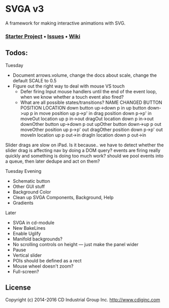 # SVGA v3
A framework for making interactive animations with SVG.

### [Starter Project](https://github.com/cdig/svg-activity-starter) • [Issues](https://github.com/cdig/svga/issues) • [Wiki](https://github.com/cdig/svga/wiki)

## Todos:

Tuesday
* Document arrows.volume, change the docs about scale, change the default SCALE to 0.5
* Figure out the right way to deal with mouse VS touch
  * Defer firing Input mouse handlers until the end of the event loop, when we know whether a touch event also fired?
  * What are all possible states/transitions?
    NAME          CHANGED    BUTTON    POSITION  LOCATION
    down          button     up->down  p         in
    up            button     down->up  p         in
    move          position   up        p->p'     in
    drag          position   down      p->p'     in
    moveOut       location   up        p         in->out
    dragOut       location   down      p         in->out
    downOther     button     up->down  p         out
    upOther       button     down->up  p         out
    moveOther     position   up        p->p'     out
    dragOther     position   down      p->p'     out
    moveIn        location   up        p         out->in
    dragIn        location   down      p         out->in
    

Slider drags are slow on iPad. Is it because..
  we have to detect whether the slider drag is affecting nav by doing a DOM query?
  events are firing really quickly and something is doing too much work?
    should we pool events into a queue, then later dedupe and act on them?
      

Tuesday Evening
* Schematic button
* Other GUI stuff
* Background Color
* Clean up SVGA Components, Background, Help
* Gradients

Later
* SVGA in cd-module
* New BakeLines
* Enable Uglify
* Manifold backgrounds?
* No scrolling controls on height — just make the panel wider
* Pause
* Vertical slider
* POIs should be defined as a rect
* Mouse wheel doesn't zoom?
* Full-screen?

## License
Copyright (c) 2014-2016 CD Industrial Group Inc. http://www.cdiginc.com
